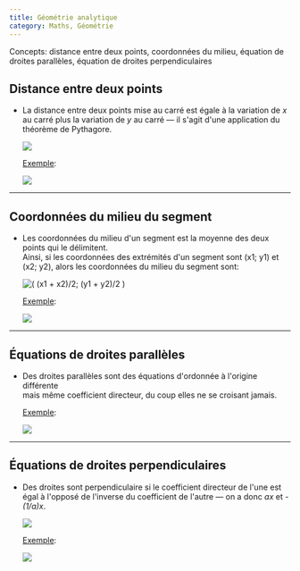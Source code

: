 ```yaml
---
title: Géométrie analytique
category: Maths, Géométrie
---
```


Concepts: distance entre deux points, coordonnées du milieu, équation de droites parallèles, équation de droites perpendiculaires

## Distance entre deux points

* La distance entre deux points mise au carré  est égale à la variation de *x* au carré plus la variation de *y* au carré — il s'agit d'une application du théorème de Pythagore.

  ![](https://i.imgur.com/C3R8VvZ.png)

  <ins>Exemple</ins>:

  ![](https://i.imgur.com/LXbp81d.png)

---

## Coordonnées du milieu du segment

* Les coordonnées du milieu d'un segment est la moyenne des deux points qui le délimitent.  
  Ainsi, si les coordonnées des extrémités d'un segment sont (x1; y1) et (x2; y2), alors les coordonnées du milieu du segment sont:

  ![( (x1 + x2)/2; (y1 + y2)/2 )](https://i.imgur.com/RSTh1C9.png)

  <ins>Exemple</ins>:

  ![](https://i.imgur.com/2sM8fyC.png)

---

## Équations de droites parallèles

* Des droites parallèles sont des équations d'ordonnée à l'origine différente  
  mais même coefficient directeur, du coup elles ne se croisant jamais.

  <ins>Exemple</ins>:

  ![](https://i.imgur.com/bYejoPY.png)

---

## Équations de droites perpendiculaires

* Des droites sont perpendiculaire si le coefficient directeur de l'une est égal à l'opposé de l'inverse du coefficient de l'autre — on a donc *ax* et *-(1/a)x*.

  ![](https://i.imgur.com/P5RqrEP.png)

  <ins>Exemple</ins>:

  ![](https://i.imgur.com/3w8tG3s.png)